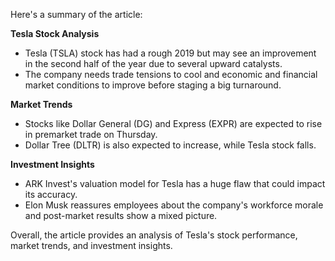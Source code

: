 Here's a summary of the article:

**Tesla Stock Analysis**

* Tesla (TSLA) stock has had a rough 2019 but may see an improvement in the second half of the year due to several upward catalysts.
* The company needs trade tensions to cool and economic and financial market conditions to improve before staging a big turnaround.

**Market Trends**

* Stocks like Dollar General (DG) and Express (EXPR) are expected to rise in premarket trade on Thursday.
* Dollar Tree (DLTR) is also expected to increase, while Tesla stock falls.

**Investment Insights**

* ARK Invest's valuation model for Tesla has a huge flaw that could impact its accuracy.
* Elon Musk reassures employees about the company's workforce morale and post-market results show a mixed picture.

Overall, the article provides an analysis of Tesla's stock performance, market trends, and investment insights.